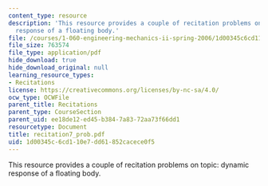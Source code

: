 ```yaml
---
content_type: resource
description: 'This resource provides a couple of recitation problems on topic: dynamic
  response of a floating body.'
file: /courses/1-060-engineering-mechanics-ii-spring-2006/1d00345c6cd110e7dd61852cacece0f5_recitation7_prob.pdf
file_size: 763574
file_type: application/pdf
hide_download: true
hide_download_original: null
learning_resource_types:
- Recitations
license: https://creativecommons.org/licenses/by-nc-sa/4.0/
ocw_type: OCWFile
parent_title: Recitations
parent_type: CourseSection
parent_uid: ee18de12-ed45-b384-7a83-72aa73f66dd1
resourcetype: Document
title: recitation7_prob.pdf
uid: 1d00345c-6cd1-10e7-dd61-852cacece0f5
---
```

This resource provides a couple of recitation problems on topic: dynamic response of a floating body.
